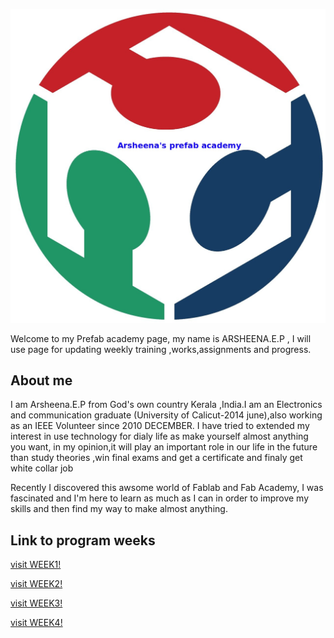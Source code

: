 ![](img/logo.png)


Welcome to my Prefab academy page, my name is ARSHEENA.E.P , I will use page for updating weekly training ,works,assignments and progress.

## About me

I am Arsheena.E.P from God's own country Kerala ,India.I am an Electronics and communication graduate (University of Calicut-2014 june),also working as an IEEE Volunteer since 2010 DECEMBER. I have tried to extended my interest in use technology for dialy life as make yourself almost anything you want, in my opinion,it will play an important role in our life in the future than study theories ,win final exams and get a certificate and finaly get white collar job

Recently I discovered this awsome world of Fablab and Fab Academy, I was fascinated and I'm here to learn as much as I can in order to improve my skills and then find my way to make almost anything.

## Link to program weeks

[visit WEEK1!](week1.html)

[visit WEEK2!](week2.html)

[visit WEEK3!](week3.html)

[visit WEEK4!](week4.html)




